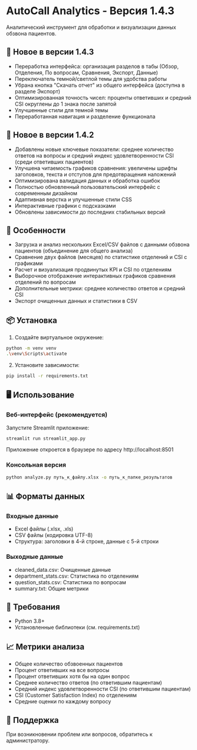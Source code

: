 # AutoCall Analytics - Версия 1.4.3

Аналитический инструмент для обработки и визуализации данных обзвона пациентов.

## 🌟 Новое в версии 1.4.3

- Переработка интерфейса: организация разделов в табы (Обзор, Отделения, По вопросам, Сравнения, Экспорт, Данные)
- Переключатель темной/светлой темы для удобства работы
- Убрана кнопка "Скачать отчет" из общего интерфейса (доступна в разделе Экспорт)
- Оптимизированная точность чисел: проценты ответивших и средний CSI округлены до 1 знака после запятой
- Улучшенные стили для темной темы
- Переработанная навигация и разделение функционала

## 🌟 Новое в версии 1.4.2

- Добавлены новые ключевые показатели: среднее количество ответов на вопросы и средний индекс удовлетворенности CSI (среди ответивших пациентов)
- Улучшена читаемость графиков сравнения: увеличены шрифты заголовков, текста и отступов для предотвращения наложений
- Оптимизирована валидация данных и обработка ошибок
- Полностью обновленный пользовательский интерфейс с современным дизайном
- Адаптивная верстка и улучшенные стили CSS
- Интерактивные графики с подсказками
- Обновлены зависимости до последних стабильных версий

## 🚀 Особенности

- Загрузка и анализ нескольких Excel/CSV файлов с данными обзвона пациентов (объединение для общего анализа)
- Сравнение двух файлов (месяцев) по статистике отделений и CSI с графиками
- Расчет и визуализация продвинутых KPI и CSI по отделениям
- Выборочное отображение интерактивных графиков сравнения отделений по вопросам
- Дополнительные метрики: среднее количество ответов и средний CSI
- Экспорт очищенных данных и статистики в CSV

## 📦 Установка

1. Создайте виртуальное окружение:
```bash
python -m venv venv
.\venv\Scripts\activate
```

2. Установите зависимости:
```bash
pip install -r requirements.txt
```

## 🖥️ Использование

### Веб-интерфейс (рекомендуется)

Запустите Streamlit приложение:
```bash
streamlit run streamlit_app.py
```

Приложение откроется в браузере по адресу http://localhost:8501

### Консольная версия

```bash
python analyze.py путь_к_файлу.xlsx -o путь_к_папке_результатов
```

## 📊 Форматы данных

### Входные данные
- Excel файлы (.xlsx, .xls)
- CSV файлы (кодировка UTF-8)
- Структура: заголовки в 4-й строке, данные с 5-й строки

### Выходные данные
- cleaned_data.csv: Очищенные данные
- department_stats.csv: Статистика по отделениям
- question_stats.csv: Статистика по вопросам
- summary.txt: Общие метрики

## 🔧 Требования

- Python 3.8+
- Установленные библиотеки (см. requirements.txt)

## 📈 Метрики анализа

- Общее количество обзвоенных пациентов
- Процент ответивших на все вопросы
- Процент ответивших хотя бы на один вопрос
- Среднее количество ответов (по ответившим пациентам)
- Средний индекс удовлетворенности CSI (по ответившим пациентам)
- CSI (Customer Satisfaction Index) по отделениям
- Средние оценки по каждому вопросу

## 👥 Поддержка

При возникновении проблем или вопросов, обратитесь к администратору.

